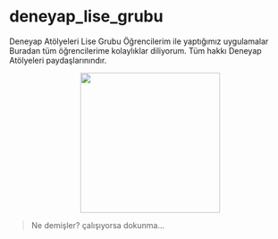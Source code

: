 # deneyap_lise_grubu
Deneyap Atölyeleri Lise Grubu Öğrencilerim ile yaptığımız uygulamalar
Buradan tüm öğrencilerime kolaylıklar diliyorum. Tüm hakkı Deneyap Atölyeleri paydaşlarınındır.
<p align="center">
  <img width="250" height="250" src="https://drive.google.com/file/d/1dnqsy-bJrFGyg2OQznbUEDPVFGaFZbxj/view">
</p>

> Ne demişler? çalışıyorsa dokunma...

